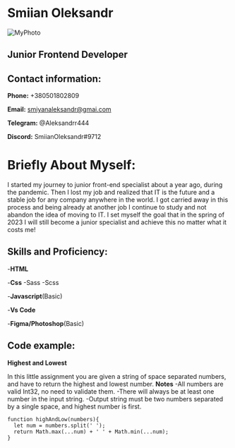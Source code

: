 # Smiian Oleksandr 

![MyPhoto](https://user-images.githubusercontent.com/62544817/190154589-1b0c3aa3-63e9-473e-80ba-607c0d4cd043.jpg)



## Junior Frontend Developer

## Contact information:
**Phone:** +380501802809

**Email:** smiyanaleksandr@gmai.com

**Telegram:** @Aleksandrr444

**Discord:** SmiianOleksandr#9712

# Briefly About Myself:

I started my journey to junior front-end specialist about a year ago, during the pandemic.
Then I lost my job and realized that IT is the future and a stable job for any company anywhere in the world.
I got carried away in this process and being already at another job I continue to study and not abandon the idea of ​​moving to IT.
I set myself the goal that in the spring of 2023 I will still become a junior specialist and achieve this no matter what it costs me!

## Skills and Proficiency:
-**HTML**

-**Css**
    -Sass
    -Scss

-**Javascript**(Basic)

-**Vs Code**

-**Figma/Photoshop**(Basic)


## Code example:
**Highest and Lowest**

In this little assignment you are given a string of space separated numbers, and have to return the highest and lowest number.
**Notes**
-All numbers are valid Int32, no need to validate them.
-There will always be at least one number in the input string.
-Output string must be two numbers separated by a single space, and highest number is first.

```
function highAndLow(numbers){
  let num = numbers.split(' ');
  return Math.max(...num) + ' ' + Math.min(...num);
}

```

